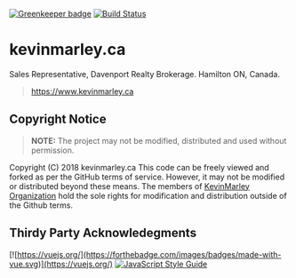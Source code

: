 [![Greenkeeper badge](https://badges.greenkeeper.io/KevinMarley/KevinMarley.github.io.svg)](https://greenkeeper.io/)
[![Build Status](https://travis-ci.com/KevinMarley/KevinMarley.github.io.svg?branch=dev)](https://travis-ci.com/KevinMarley/KevinMarley.github.io)
# kevinmarley.ca
Sales Representative, Davenport Realty Brokerage. Hamilton ON, Canada.

> https://www.kevinmarley.ca

## Copyright Notice

> **NOTE:** The project may not be modified, distributed and used without permission.

Copyright (C) 2018 kevinmarley.ca
This code can be freely viewed and forked as per the GitHub terms of service. However, it may not be modified or distributed beyond these means. The members of [KevinMarley Organization](https://github.com/KevinMarley) hold the sole rights for modification and distribution outside of the Github terms.

## Thirdy Party Acknowledegments
[![https://vuejs.org/](https://forthebadge.com/images/badges/made-with-vue.svg)](https://vuejs.org/)
[![JavaScript Style Guide](https://cdn.rawgit.com/standard/standard/master/badge.svg)](https://github.com/standard/standard)
